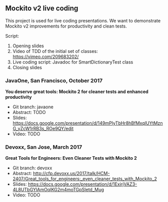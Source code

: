 ## Mockito v2 live coding

This project is used for live coding presentations.
We want to demonstrate Mockito v2 improvements for productivity and clean tests.

Script:
1. Opening slides
2. Video of TDD of the initial set of classes: https://vimeo.com/209683202/
3. Live coding script: Javadoc for SmartDictionaryTest class
4. Closing slides

### JavaOne, San Francisco, October 2017

**You deserve great tools: Mockito 2 for cleaner tests and enhanced productivity**

* Git branch: javaone
* Abstract: TODO
* Slides: https://docs.google.com/presentation/d/149mPlyTbHr8hBfMxqIUYtMznG_yZcW1rRB3s_ROe9QY/edit
* Video: TODO

### Devoxx, San Jose, March 2017

**Great Tools for Engineers: Even Cleaner Tests with Mockito 2**

* Git branch: devoxx
* Abstract: http://cfp.devoxx.us/2017/talk/HCM-2407/Great_tools_for_engineers:_even_cleaner_tests_with_Mockito_2
* Slides: https://docs.google.com/presentation/d/1ExirjVAZ3-4L8UTbGYlAmOqIKG2m4moTGpSletd_Mug
* Video: TODO